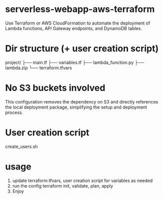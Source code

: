 # serverless-webapp-aws-terraform
Use Terraform or AWS CloudFormation to automate the deployment of Lambda functions, API Gateway endpoints, and DynamoDB tables.

# Dir structure (+ user creation script)

project/
├── main.tf
├── variables.tf
├── lambda_function.py
├── lambda.zip
└── terraform.tfvars


# No S3 buckets involved
This configuration removes the dependency on S3 and directly references the local deployment package, simplifying the setup and deployment process.

# User creation script
create_users.sh

# usage
1. update terraform.tfvars, user creation script for variables as needed
2. run the config terraform init, validate, plan, apply
3. Enjoy
